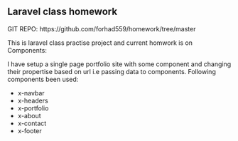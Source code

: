 ## Laravel class homework
<p>GIT REPO: https://github.com/forhad559/homework/tree/master</p>
This is laravel class practise project and current homwork is on Components:

I have setup a single page portfolio site with some component and changing their propertise based on url i.e passing data to components. Following components been used:
- x-navbar
- x-headers
- x-portfolio
- x-about
- x-contact
- x-footer

